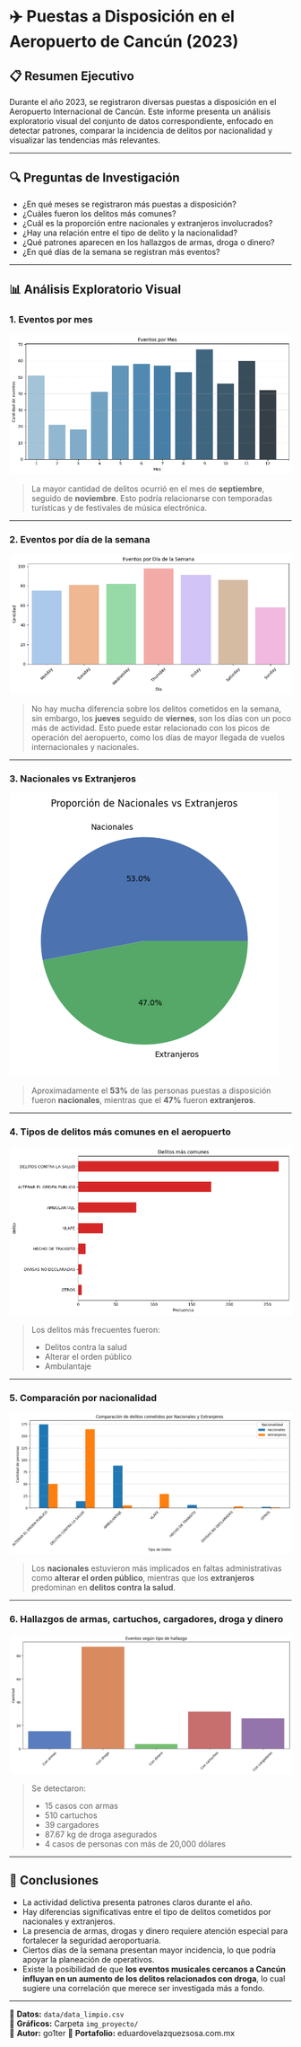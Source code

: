 # ✈️ Puestas a Disposición en el Aeropuerto de Cancún (2023)

## 📋 Resumen Ejecutivo

Durante el año 2023, se registraron diversas puestas a disposición en el Aeropuerto Internacional de Cancún. Este informe presenta un análisis exploratorio visual del conjunto de datos correspondiente, enfocado en detectar patrones, comparar la incidencia de delitos por nacionalidad y visualizar las tendencias más relevantes.

---

## 🔍 Preguntas de Investigación

- ¿En qué meses se registraron más puestas a disposición?
- ¿Cuáles fueron los delitos más comunes?
- ¿Cuál es la proporción entre nacionales y extranjeros involucrados?
- ¿Hay una relación entre el tipo de delito y la nacionalidad?
- ¿Qué patrones aparecen en los hallazgos de armas, droga o dinero?
- ¿En qué días de la semana se registran más eventos?

---

## 📊 Análisis Exploratorio Visual

### 1. Eventos por mes

![Eventos por mes](img_proyecto/evento_mes.png)

> La mayor cantidad de delitos ocurrió en el mes de **septiembre**, seguido de **noviembre**. Esto podría relacionarse con temporadas turísticas y de festivales de música electrónica.

---

### 2. Eventos por día de la semana

![Eventos por semana](img_proyecto/semana.png)

> No hay mucha diferencia sobre los delitos cometidos en la semana, sin embargo, los **jueves** seguido de **viernes**, son los días con un poco más de actividad. Esto puede estar relacionado con los picos de operación del aeropuerto, como los días de mayor llegada de vuelos internacionales y nacionales.

---

### 3. Nacionales vs Extranjeros

![Proporción pasajeros](img_proyecto/proporcion_pasajeros.png)

> Aproximadamente el **53%** de las personas puestas a disposición fueron **nacionales**, mientras que el **47%** fueron **extranjeros**.

---

### 4. Tipos de delitos más comunes en el aeropuerto

![Delitos comunes](img_proyecto/delitos.png)

> Los delitos más frecuentes fueron:
> - Delitos contra la salud  
> - Alterar el orden público  
> - Ambulantaje

---

### 5. Comparación por nacionalidad

![Comparación de delitos por nacionalidad](img_proyecto/comparacion_delitos_pasajeros.png)

> Los **nacionales** estuvieron más implicados en faltas administrativas como **alterar el orden público**, mientras que los **extranjeros** predominan en **delitos contra la salud**.

---

### 6. Hallazgos de armas, cartuchos, cargadores, droga y dinero

![Aseguramientos](img_proyecto/aseguramiento.png)

> Se detectaron:
> - 15 casos con armas  
> - 510 cartuchos  
> - 39 cargadores  
> - 87.67 kg de droga asegurados  
> - 4 casos de personas con más de 20,000 dólares  

---

## 🧾 Conclusiones

- La actividad delictiva presenta patrones claros durante el año.
- Hay diferencias significativas entre el tipo de delitos cometidos por nacionales y extranjeros.
- La presencia de armas, drogas y dinero requiere atención especial para fortalecer la seguridad aeroportuaria.
- Ciertos días de la semana presentan mayor incidencia, lo que podría apoyar la planeación de operativos.
- Existe la posibilidad de que **los eventos musicales cercanos a Cancún influyan en un aumento de los delitos relacionados con droga**, lo cual sugiere una correlación que merece ser investigada más a fondo.

---

📁 **Datos:** `data/data_limpio.csv`  
📂 **Gráficos:** Carpeta `img_proyecto/`  
📜 **Autor:** go1ter
🔗 **Portafolio:** eduardovelazquezsosa.com.mx 
